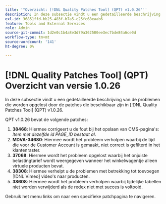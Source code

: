 ```yaml
---
title: '"Overzicht: [!DNL Quality Patches Tool] (QPT) v1.0.26'''
description: In deze subsectie vindt u een gedetailleerde beschrijving van de problemen die worden opgelost door de patches die beschikbaar zijn in [!DNL Quality Patches Tool] (QPT) v1.0.26.
exl-id: 36851ffd-bb25-483f-b7a5-c25fc68eaab6
feature: Tools and External Services
role: Admin
source-git-commit: 1d2e0c1b4a8e3d79a362500ee3ec7bde84a6ce0d
workflow-type: tm+mt
source-wordcount: '141'
ht-degree: 0%

---
```


# [!DNL Quality Patches Tool] (QPT) Overzicht van versie 1.0.26

In deze subsectie vindt u een gedetailleerde beschrijving van de problemen die worden opgelost door de patches die beschikbaar zijn in [!DNL Quality Patches Tool] (QPT) v1.0.26.

QPT v1.0.26 bevat de volgende patches:

1. **38468**: Hiermee corrigeert u de fout bij het opslaan van CMS-pagina&#39;s: *Item met dezelfde id PAGE_ID bestaat al*.
1. **MDVA-34680**: Hiermee wordt het probleem verholpen waarbij de tijd die voor de Customer Account is gemaakt, niet correct is gefilterd in het klantenraster.
1. **37068**: Hiermee wordt het probleem opgelost waarbij het onjuiste belastingtarief wordt weergegeven wanneer het winkelwagentje alleen virtuele producten bevat.
1. **38308**: Hiermee verhelpt u de problemen met betrekking tot toevoegen [!DNL Vimeo] video&#39;s naar producten.
1. **38608**: Hiermee wordt het probleem verholpen waarbij tijdelijke tabellen niet worden verwijderd als de redex niet met succes is voltooid.

Gebruik het menu links om naar een specifieke patchpagina te navigeren.
